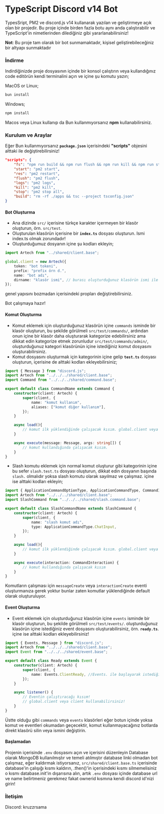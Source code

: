 
# TypeScript Discord v14 Bot

TypesSript, PM2 ve discord.js v14 kullanarak yazılan ve geliştirmeye açık olan bir projedir.
Bu proje içinde birden fazla botu aynı anda çalıştırabilir ve TypeScript'in nimetlerinden dilediğiniz gibi yararlanabilirsiniz!

**Not**: Bu proje tam olarak bir bot sunmamaktadır, kişisel geliştirebileceğiniz bir altyapı sunmaktadır

### İndirme
Indirdiğinizde proje dosyasının içinde bir konsol çalıştırın veya kullandığınız code editörün kendi terminalini açın ve içine şu komutu yazın;

MacOS or Linux;
```bash
bun install
```

Windows;
```bash
npm install
```

Macos veya Linux kullanıp da Bun kullanmıyorsanız **npm** kullanabilirsiniz.

### Kurulum ve Araylar

Eğer Bun kullanmıyorsanız **`package.json`** içerisindeki **"scripts"** objesini alttaki ile değiştirebilirsiniz!

```json
"scripts": {
    "fs": "npm run build && npm run flush && npm run kill && npm run start && npm run logs",
    "start": "pm2 start",
    "res": "pm2 restart",
    "flush": "pm2 flush",
    "logs": "pm2 logs",
    "kill": "pm2 kill",
    "stop": "pm2 stop all",
    "build": "rm -rf ./apps && tsc --project tsconfig.json"
}
```

#### Bot Oluşturma

- Ana dizinde `src/` içerisine türkçe karakter içermeyen bir klasör oluşturun, örn. `src/test`.
- Oluşturulan klasörün içerisine bir **`index.ts`** dosyası oluşturun. Ismi index.ts olmak zorundadır!
- Oluşturduğumuz dosyanın içine şu kodları ekleyin;
```typescript
import Artech from "../shared/client.base";

global.client = new Artech({
    token: "bot tokeni",
    prefix: "prefix örn d.",
    name: "bot adı",
    dirname: "klasör ismi", // burası oluşturduğunuz klasörün ismi ile aynı olmak zorundadır, aksi takdirde çalışmaz.
});
```
genel yapısını bozmadan içerisindeki propları değiştirebilirsiniz.

Bot çalışmaya hazır!

#### Komut Oluşturma

- Komut eklemek için oluşturduğunuz klasörün içine `commands` isminde bir klasör oluşturun, bu şekilde görülmeli `src/test/commands/`, ardından onun içine bir klasör daha oluşturarak kategorize edebilirsiniz ama dikkat edin kategorize etmek zorunludur `src/test/commands/admin/`, oluşturduğunuz kategori klasörünün içine istediğiniz komut dosyasını oluşturabilirsiniz.
- Komut dosyasını oluşturmak için kategorinin içine gelip **`test.ts`** dosyası oluşturun, içerisine de alttaki kodları ekleyebilirsiniz;
```typescript
import { Message } from "discord.js";
import Artech from "../../../shared/client.base";
import Command from "../../../shared/command.base";

export default class CommandName extends Command {
    constructor(client: Artech) {
        super(client, {
            name: "komut kullanım",
            aliases: ["komut diğer kullanım"],
        });
    }

    async load(){
        // komut ilk yüklendiğinde çalışacak kısım. global.client veya client kullanabilirsiniz!
    }

    async execute(message: Message, args: string[]) {
        // komut kullandığında çalışacak kısım.
    }
}
```
- Slash komutu eklemek için normal komut oluşturur gibi kategorinin içine bu sefer `slash.test.ts` dosyası oluşturun, dikkat edin dosyanın başında `slash.` olmalıdır yoksa slash komutu olarak sayılmaz ve çalışmaz. içine ise alttaki kodları ekleyin;
```typescript
import { ApplicationCommandOptionType, ApplicationCommandType, CommandInteraction, InteractionType } from "discord.js";
import Artech from "../../../shared/client.base";
import SlashCommand from "../../../shared/slash.command.base";

export default class SlashCommandName extends SlashCommand {
    constructor(client: Artech) {
        super(client, {
            name: "slash komut adı",
            type: ApplicationCommandType.ChatInput,
        });
    }

    async load(){
        // komut ilk yüklendiğinde çalışacak kısım. global.client veya client kullanabilirsiniz!
    }

    async execute(interaction: CommandInteraction) {
        // komut kullandığında çalışacak kısım
    }
}
```
Komutların çalışması için `messageCreate` veya `interactionCreate` eventi oluşturmanıza gerek yoktur bunlar zaten komutlar yüklendiğinde default olarak oluşturuluyor.

#### Event Oluşturma

- Event eklemek için oluşturduğunuz klasörün içine `events` isminde bir klasör oluşturun, bu şekilde görülmeli `src/test/events/`. oluşturduğunuz klasörün içine istediğiniz event dosyasını oluşturabilirsiniz, örn. **`ready.ts`**. içine ise alttaki kodları ekleyebilirsiniz!
```typescript
import { Events, Message } from "discord.js";
import Artech from "../../../shared/client.base";
import Event from "../../../shared/event.base";

export default class Ready extends Event {
    constructor(client: Artech) {
        super(client, {
            name: Events.ClientReady, //Events. ile başlayarak istediğiniz eventi kullanabilirsiniz! alttaki listener'ın parametreleri de event'e göre değişebilir!
        });
    }

    async listener() {
        // Eventin çalıştıracağı kısım!
        // global.client veya client kullanabilirsiniz!
    }
}
```

Üstte olduğu gibi `commands` veya `events` klasörleri eğer botun içinde yoksa komut ve eventleri okumadan geçecektir, komut kullanmayacağınız botlarda direkt klasörü silin veya ismini değiştirin.

#### Başlamadan
Projenin içerisinde `.env` dosyasını açın ve içerisini düzenleyin
Database olarak MongoDB kullanılmıştır ve temeli atılmıştır database linki olmadan bot çalışmaz, eğer kaldırmak istiyorsanız, `src/shared/client.base.ts` içerisinde database'in çalışığı kısmı kaldırın, .then()'in içerisindeki kısmı silmemelisiniz o kısmı database.init'in dışarısına alın, artık `.env` dosyası içinde database url ve name belirtmeniz gerekmez fakat ownerid kısmına kendi discord id'nizi girin!

### İletişim
Discord: kruzzrsama
